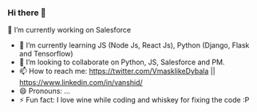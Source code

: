 ### Hi there 👋
 🔭 I’m currently working on Salesforce
- 🌱 I’m currently learning JS (Node Js, React Js), Python (Django, Flask and Tensorflow)
- 👯 I’m looking to collaborate on Python, JS, Salesforce and PM.
- 📫 How to reach me: https://twitter.com/VmasklikeDybala || https://www.linkedin.com/in/vanshid/
- 😄 Pronouns: ...
- ⚡ Fun fact: I love wine while coding and whiskey for fixing the code :P 

<!--
**vanshid/vanshid** is a ✨ _special_ ✨ repository because its `README.md` (this file) appears on your GitHub profile.

Here are some ideas to get you started:

-
- 🤔 I’m looking for help with ...
- 💬 Ask me about ...

-->
